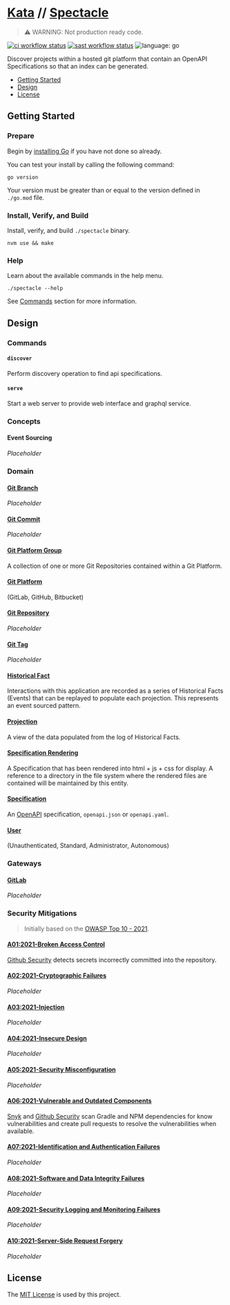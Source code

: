 # [Kata](https://github.com/dbtedman/kata) // [Spectacle](https://github.com/dbtedman/kata-spectacle)

> ⚠️ WARNING: Not production ready code.

[![ci workflow status](https://img.shields.io/github/workflow/status/dbtedman/kata-spectacle/ci?style=for-the-badge&logo=github&label=ci)](https://github.com/dbtedman/kata-spectacle/actions/workflows/ci.yml)
[![sast workflow status](https://img.shields.io/github/workflow/status/dbtedman/kata-spectacle/sast?style=for-the-badge&logo=github&label=sast)](https://github.com/dbtedman/kata-spectacle/actions/workflows/sast.yml)
![language: go](https://img.shields.io/badge/language-go-blue.svg?style=for-the-badge)

Discover projects within a hosted git platform that contain an OpenAPI Specifications so that an index can be generated.

-   [Getting Started](#getting-started)
-   [Design](#design)
-   [License](#license)

## Getting Started

### Prepare

Begin by [installing Go](https://go.dev/doc/install) if you have not done so already.

You can test your install by calling the following command:

```shell
go version
```

Your version must be greater than or equal to the version defined in `./go.mod` file.

### Install, Verify, and Build

Install, verify, and build `./spectacle` binary.

```shell
nvm use && make
```

### Help

Learn about the available commands in the help menu.

```shell
./spectacle --help
```

See [Commands](#commands) section for more information.

## Design

### Commands

#### `discover`

Perform discovery operation to find api specifications.

#### `serve`

Start a web server to provide web interface and graphql service.

### Concepts

#### Event Sourcing

_Placeholder_

### Domain

#### [Git Branch](./internal/domain/git_branch)

_Placeholder_

#### [Git Commit](./internal/domain/git_commit)

_Placeholder_

#### [Git Platform Group](./internal/domain/git_platform_group)

A collection of one or more Git Repositories contained within a Git Platform.

#### [Git Platform](./internal/domain/git_platform)

(GitLab, GitHub, Bitbucket)

#### [Git Repository](./internal/domain/git_repository)

_Placeholder_

#### [Git Tag](./internal/domain/git_tag)

_Placeholder_

#### [Historical Fact](./internal/domain/historical_fact)

Interactions with this application are recorded as a series of Historical Facts (Events) that can be replayed to populate each projection. This represents an event sourced pattern.

#### [Projection](./internal/domain/projection)

A view of the data populated from the log of Historical Facts.

#### [Specification Rendering](./internal/domain/specification_rendering)

A Specification that has been rendered into html + js + css for display. A reference to a directory in the file system where the rendered files are contained will be maintained by this entity.

#### [Specification](./internal/domain/specification)

An [OpenAPI](https://www.openapis.org) specification, `openapi.json` or `openapi.yaml`.

#### [User](./internal/domain/user)

(Unauthenticated, Standard, Administrator, Autonomous)

### Gateways

#### [GitLab](./internal/gateway/gitlab)

_Placeholder_

### Security Mitigations

> Initially based on the [OWASP Top 10 - 2021](https://owasp.org/www-project-top-ten/).

#### [A01:2021-Broken Access Control](https://owasp.org/Top10/A01_2021-Broken_Access_Control/)

[Github Security](https://github.com/features/security) detects secrets incorrectly committed into the repository.

#### [A02:2021-Cryptographic Failures](https://owasp.org/Top10/A02_2021-Cryptographic_Failures/)

_Placeholder_

#### [A03:2021-Injection](https://owasp.org/Top10/A03_2021-Injection/)

_Placeholder_

#### [A04:2021-Insecure Design](https://owasp.org/Top10/A04_2021-Insecure_Design/)

_Placeholder_

#### [A05:2021-Security Misconfiguration](https://owasp.org/Top10/A05_2021-Security_Misconfiguration/)

_Placeholder_

#### [A06:2021-Vulnerable and Outdated Components](https://owasp.org/Top10/A06_2021-Vulnerable_and_Outdated_Components/)

[Snyk](https://snyk.io) and [Github Security](https://github.com/features/security) scan Gradle and NPM dependencies for know vulnerabilities and create pull requests to resolve the vulnerabilities when available.

#### [A07:2021-Identification and Authentication Failures](https://owasp.org/Top10/A07_2021-Identification_and_Authentication_Failures/)

_Placeholder_

#### [A08:2021-Software and Data Integrity Failures](https://owasp.org/Top10/A08_2021-Software_and_Data_Integrity_Failures/)

_Placeholder_

#### [A09:2021-Security Logging and Monitoring Failures](https://owasp.org/Top10/A09_2021-Security_Logging_and_Monitoring_Failures/)

_Placeholder_

#### [A10:2021-Server-Side Request Forgery](https://owasp.org/Top10/A10_2021-Server-Side_Request_Forgery_%28SSRF%29/)

_Placeholder_

## License

The [MIT License](./LICENSE.md) is used by this project.
